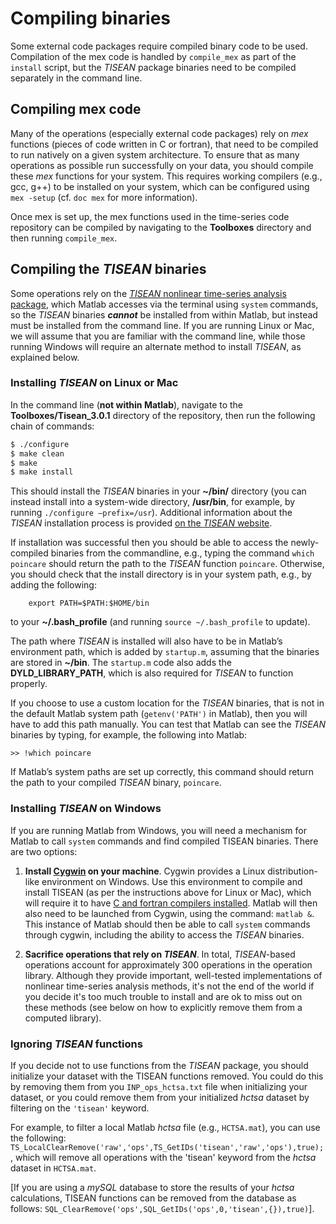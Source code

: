 # Compiling binaries

Some external code packages require compiled binary code to be used.
Compilation of the mex code is handled by `compile_mex` as part of the `install` script, but the *TISEAN* package binaries need to be compiled separately in the command line.

## Compiling mex code

Many of the operations (especially external code packages) rely on *mex* functions (pieces of code written in C or fortran), that need to be compiled to run natively on a given system architecture.
To ensure that as many operations as possible run successfully on your data, you should compile these *mex* functions for your system.
This requires working compilers (e.g., gcc, g++) to be installed on your system, which can be configured using `mex -setup` (cf. `doc mex` for more information).

Once mex is set up, the mex functions used in the time-series code repository can be compiled by navigating to the **Toolboxes** directory and then running `compile_mex`.

## Compiling the *TISEAN* binaries

Some operations rely on the [*TISEAN* nonlinear time-series analysis package](http://www.mpipks-dresden.mpg.de/~tisean/Tisean_3.0.1/index.html), which Matlab accesses via the terminal using `system` commands, so the *TISEAN* binaries ***cannot*** be installed from within Matlab, but instead must be installed from the command line.
If you are running Linux or Mac, we will assume that you are familiar with the command line, while those running Windows will require an alternate method to install *TISEAN*, as explained below.

### Installing *TISEAN* on Linux or Mac

In the command line (**not within Matlab**), navigate to the **Toolboxes/Tisean_3.0.1** directory of the repository, then run the following chain of commands:

```bash
$ ./configure
$ make clean
$ make
$ make install
```

This should install the *TISEAN* binaries in your **~/bin/** directory (you can instead install into a system-wide directory, **/usr/bin**, for example, by running `./configure –prefix=/usr`). Additional information about the *TISEAN* installation process is provided [on the *TISEAN* website](http://www.mpipks-dresden.mpg.de/~tisean/Tisean_3.0.1/index.html).

If installation was successful then you should be able to access the newly-compiled binaries from the commandline, e.g., typing the command `which poincare` should return the path to the *TISEAN* function `poincare`.
Otherwise, you should check that the install directory is in your system path, e.g., by adding the following:

        export PATH=$PATH:$HOME/bin

to your **~/.bash_profile** (and running `source ~/.bash_profile` to update).

The path where *TISEAN* is installed will also have to be in Matlab’s environment path, which is added by `startup.m`, assuming that the binaries are stored in **~/bin**.
The `startup.m` code also adds the **DYLD_LIBRARY_PATH**, which is also required for *TISEAN* to function properly.

If you choose to use a custom location for the *TISEAN* binaries, that is not in the default Matlab system path (`getenv('PATH')` in Matlab), then you will have to add this path manually.
You can test that Matlab can see the *TISEAN* binaries by typing, for example, the following into Matlab:

    >> !which poincare

If Matlab’s system paths are set up correctly, this command should return the path to your compiled *TISEAN* binary, `poincare`.

### Installing *TISEAN* on Windows

If you are running Matlab from Windows, you will need a mechanism for Matlab to call `system` commands and find compiled TISEAN binaries.
There are two options:

1. **Install [Cygwin](http://www.cygwin.com) on your machine**. Cygwin provides a Linux distribution-like environment on Windows.
Use this environment to compile and install TISEAN (as per the instructions above for Linux or Mac), which will require it to have [C and fortran compilers installed](http://preshing.com/20141108/how-to-install-the-latest-gcc-on-windows/).
Matlab will then also need to be launched from Cygwin, using the command: `matlab &`.
This instance of Matlab should then be able to call `system` commands through cygwin, including the ability to access the *TISEAN* binaries.

2. **Sacrifice operations that rely on *TISEAN***.
In total, *TISEAN*-based operations account for approximately 300 operations in the operation library.
Although they provide important, well-tested implementations of nonlinear time-series analysis methods, it's not the end of the world if you decide it's too much trouble to install and are ok to miss out on these methods (see below on how to explicitly remove them from a computed library).

### Ignoring *TISEAN* functions

If you decide not to use functions from the *TISEAN* package, you should initialize your dataset with the TISEAN functions removed.
You could do this by removing them from you `INP_ops_hctsa.txt` file when initializing your dataset, or you could remove them from your initialized _hctsa_ dataset by filtering on the `'tisean'` keyword.

For example, to filter a local Matlab _hctsa_ file (e.g., `HCTSA.mat`), you can use the following: `TS_LocalClearRemove('raw','ops',TS_GetIDs('tisean','raw','ops'),true);`, which will remove all operations with the 'tisean' keyword from the _hctsa_ dataset in `HCTSA.mat`.

[If you are using a *mySQL* database to store the results of your _hctsa_ calculations, TISEAN functions can be removed from the database as follows: `SQL_ClearRemove('ops',SQL_GetIDs('ops',0,'tisean',{}),true)`].
